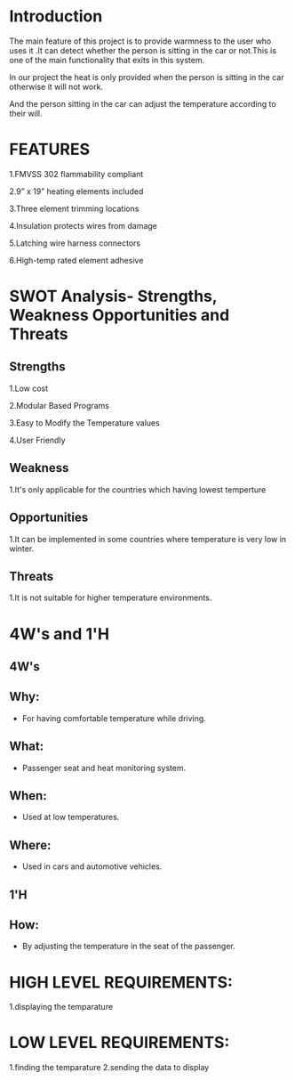 # Introduction
The main feature of this project is to provide warmness to the user who uses it .It can detect whether the person is sitting in the car or not.This is one of the main functionality that exits in this system.

In our project the heat is only provided when the person is sitting in the car otherwise it will not work.

And the person sitting in the car can adjust the temperature according to their will.

# FEATURES
1.FMVSS 302 flammability compliant

2.9” x 19” heating elements included

3.Three element trimming locations

4.Insulation protects wires from damage

5.Latching wire harness connectors

6.High-temp rated element adhesive

# SWOT Analysis- Strengths, Weakness Opportunities and Threats

## Strengths
1.Low cost

2.Modular Based Programs

3.Easy to Modify the Temperature values

4.User Friendly

## Weakness
1.It's only applicable for the countries which having lowest temperture

## Opportunities
1.It can be implemented in some countries where temperature is very low in winter.

## Threats
1.It is not suitable for higher temperature environments.

# 4W's and 1'H

## 4W's
## Why:
 * For having comfortable temperature while driving.

## What:
* Passenger seat and heat monitoring system.

## When:
* Used at low temperatures.

## Where:
* Used in cars and automotive vehicles.

## 1'H
## How:
* By adjusting the temperature in the seat of the passenger.

# HIGH LEVEL REQUIREMENTS: 

 1.displaying the temparature

# LOW LEVEL REQUIREMENTS:
 
 1.finding the temparature
 2.sending the data to display

